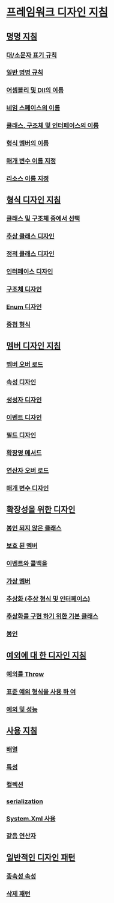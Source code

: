 # [프레임워크 디자인 지침](index.md)
## [명명 지침](naming-guidelines.md)
### [대/소문자 표기 규칙](capitalization-conventions.md)
### [일반 명명 규칙](general-naming-conventions.md)
### [어셈블리 및 Dll의 이름](names-of-assemblies-and-dlls.md)
### [네임 스페이스의 이름](names-of-namespaces.md)
### [클래스, 구조체 및 인터페이스의 이름](names-of-classes-structs-and-interfaces.md)
### [형식 멤버의 이름](names-of-type-members.md)
### [매개 변수 이름 지정](naming-parameters.md)
### [리소스 이름 지정](naming-resources.md)
## [형식 디자인 지침](type.md)
### [클래스 및 구조체 중에서 선택](choosing-between-class-and-struct.md)
### [추상 클래스 디자인](abstract-class.md)
### [정적 클래스 디자인](static-class.md)
### [인터페이스 디자인](interface.md)
### [구조체 디자인](struct.md)
### [Enum 디자인](enum.md)
### [중첩 형식](nested-types.md)
## [멤버 디자인 지침](member.md)
### [멤버 오버 로드](member-overloading.md)
### [속성 디자인](property.md)
### [생성자 디자인](constructor.md)
### [이벤트 디자인](event.md)
### [필드 디자인](field.md)
### [확장명 메서드](extension-methods.md)
### [연산자 오버 로드](operator-overloads.md)
### [매개 변수 디자인](parameter-design.md)
## [확장성을 위한 디자인](designing-for-extensibility.md)
### [봉인 되지 않은 클래스](unsealed-classes.md)
### [보호 된 멤버](protected-members.md)
### [이벤트와 콜백을](events-and-callbacks.md)
### [가상 멤버](virtual-members.md)
### [추상화 (추상 형식 및 인터페이스)](abstractions-abstract-types-and-interfaces.md)
### [추상화를 구현 하기 위한 기본 클래스](base-classes-for-implementing-abstractions.md)
### [봉인](sealing.md)
## [예외에 대 한 디자인 지침](exceptions.md)
### [예외를 Throw](exception-throwing.md)
### [표준 예외 형식을 사용 하 여](using-standard-exception-types.md)
### [예외 및 성능](exceptions-and-performance.md)
## [사용 지침](usage-guidelines.md)
### [배열](arrays.md)
### [특성](attributes.md)
### [컬렉션](guidelines-for-collections.md)
### [serialization](serialization.md)
### [System.Xml 사용](system-xml-usage.md)
### [같음 연산자](equality-operators.md)
## [일반적인 디자인 패턴](common-design-patterns.md)
### [종속성 속성](dependency-properties.md)
### [삭제 패턴](dispose-pattern.md)
